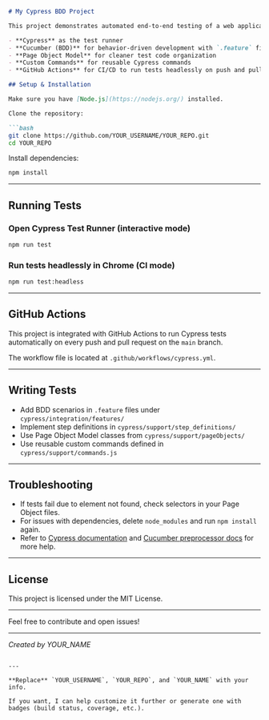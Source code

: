 ```markdown
# My Cypress BDD Project

This project demonstrates automated end-to-end testing of a web application using:

- **Cypress** as the test runner
- **Cucumber (BDD)** for behavior-driven development with `.feature` files and step definitions
- **Page Object Model** for cleaner test code organization
- **Custom Commands** for reusable Cypress commands
- **GitHub Actions** for CI/CD to run tests headlessly on push and pull requests

## Setup & Installation

Make sure you have [Node.js](https://nodejs.org/) installed.

Clone the repository:

```bash
git clone https://github.com/YOUR_USERNAME/YOUR_REPO.git
cd YOUR_REPO
````

Install dependencies:

```bash
npm install
```

---

## Running Tests

### Open Cypress Test Runner (interactive mode)

```bash
npm run test
```

### Run tests headlessly in Chrome (CI mode)

```bash
npm run test:headless
```

---

## GitHub Actions

This project is integrated with GitHub Actions to run Cypress tests automatically on every push and pull request on the `main` branch.

The workflow file is located at `.github/workflows/cypress.yml`.

---

## Writing Tests

* Add BDD scenarios in `.feature` files under `cypress/integration/features/`
* Implement step definitions in `cypress/support/step_definitions/`
* Use Page Object Model classes from `cypress/support/pageObjects/`
* Use reusable custom commands defined in `cypress/support/commands.js`

---

## Troubleshooting

* If tests fail due to element not found, check selectors in your Page Object files.
* For issues with dependencies, delete `node_modules` and run `npm install` again.
* Refer to [Cypress documentation](https://docs.cypress.io) and [Cucumber preprocessor docs](https://github.com/badeball/cypress-cucumber-preprocessor) for more help.

---

## License

This project is licensed under the MIT License.

---

Feel free to contribute and open issues!

---

*Created by YOUR\_NAME*

```

---

**Replace** `YOUR_USERNAME`, `YOUR_REPO`, and `YOUR_NAME` with your info.

If you want, I can help customize it further or generate one with badges (build status, coverage, etc.).
```
